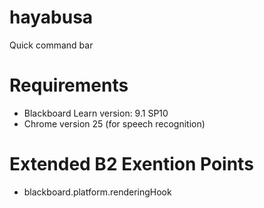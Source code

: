 hayabusa
========

Quick command bar

# Requirements #
* Blackboard Learn version: 9.1 SP10
* Chrome version 25 (for speech recognition)

# Extended B2 Exention Points #
* blackboard.platform.renderingHook
